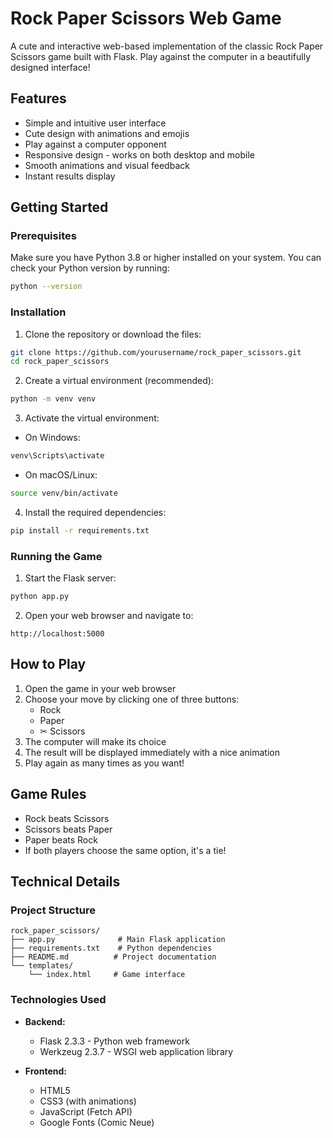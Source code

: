 #  Rock Paper Scissors Web Game

A cute and interactive web-based implementation of the classic Rock Paper Scissors game built with Flask. Play against the computer in a beautifully designed interface!

##  Features

-  Simple and intuitive user interface
-  Cute design with animations and emojis
-  Play against a computer opponent
-  Responsive design - works on both desktop and mobile
-  Smooth animations and visual feedback
-  Instant results display

##  Getting Started

### Prerequisites

Make sure you have Python 3.8 or higher installed on your system. You can check your Python version by running:
```bash
python --version
```

### Installation

1. Clone the repository or download the files:
```bash
git clone https://github.com/yourusername/rock_paper_scissors.git
cd rock_paper_scissors
```

2. Create a virtual environment (recommended):
```bash
python -m venv venv
```

3. Activate the virtual environment:
- On Windows:
```bash
venv\Scripts\activate
```
- On macOS/Linux:
```bash
source venv/bin/activate
```

4. Install the required dependencies:
```bash
pip install -r requirements.txt
```

### Running the Game

1. Start the Flask server:
```bash
python app.py
```

2. Open your web browser and navigate to:
```
http://localhost:5000
```

##  How to Play

1. Open the game in your web browser
2. Choose your move by clicking one of three buttons:
   -  Rock
   -  Paper
   - ✂ Scissors
3. The computer will make its choice
4. The result will be displayed immediately with a nice animation
5. Play again as many times as you want!

##  Game Rules

-  Rock beats Scissors
-  Scissors beats  Paper
-  Paper beats  Rock
- If both players choose the same option, it's a tie!

##  Technical Details

### Project Structure
```
rock_paper_scissors/
├── app.py              # Main Flask application
├── requirements.txt    # Python dependencies
├── README.md          # Project documentation
└── templates/
    └── index.html     # Game interface
```

### Technologies Used

- **Backend:**
  - Flask 2.3.3 - Python web framework
  - Werkzeug 2.3.7 - WSGI web application library

- **Frontend:**
  - HTML5
  - CSS3 (with animations)
  - JavaScript (Fetch API)
  - Google Fonts (Comic Neue)


